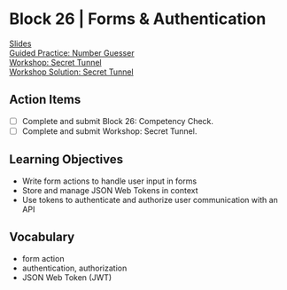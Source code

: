 # Block 26 | Forms & Authentication

[Slides](https://docs.google.com/presentation/d/e/2PACX-1vQ3bfwPCkJDEogHQapRMp8d9MrZoM2NHX4wCbtCWjppud6SNq8ZYE4Ahp6P4Hk9FCe99Qg8wUZwbPoj/pub?start=false&loop=false&delayms=3000)\
[Guided Practice: Number Guesser](https://github.com/FullstackAcademy/Unit3.NumberGuesser)\
[Workshop: Secret Tunnel](https://github.com/FullstackAcademy/Unit3.SecretTunnel)\
[Workshop Solution: Secret
Tunnel](https://github.com/FullstackAcademy/Unit3.SecretTunnel.Solution)

## Action Items

- [ ] Complete and submit Block 26: Competency Check.
- [ ] Complete and submit Workshop: Secret Tunnel.

## Learning Objectives

- Write form actions to handle user input in forms
- Store and manage JSON Web Tokens in context
- Use tokens to authenticate and authorize user communication with an API

## Vocabulary

- form action
- authentication, authorization
- JSON Web Token (JWT)
